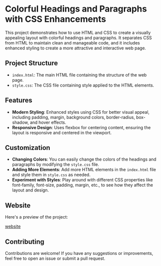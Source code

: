 # Colorful Headings and Paragraphs with CSS Enhancements

This project demonstrates how to use HTML and CSS to create a visually appealing layout with colorful headings and paragraphs. It separates CSS from HTML to maintain clean and manageable code, and it includes enhanced styling to create a more attractive and interactive web page.

## Project Structure

- `index.html`: The main HTML file containing the structure of the web page.
- `style.css`: The CSS file containing style applied to the HTML elements.

## Features

- **Modern Styling**: Enhanced styles using CSS for better visual appeal, including padding, margin, background colors, border-radius, box-shadow, and hover effects.
- **Responsive Design**: Uses flexbox for centering content, ensuring the layout is responsive and centered in the viewport.




## Customization

- **Changing Colors**: You can easily change the colors of the headings and paragraphs by modifying the `style.css` file.
- **Adding More Elements**: Add more HTML elements in the `index.html` file and style them in `style.css` as needed.
- **Experiment with Styles**: Play around with different CSS properties like font-family, font-size, padding, margin, etc., to see how they affect the layout and design.

## Website

Here's a preview of the project:

[website](https://devender-008.github.io/Color-Styling/)

## Contributing

Contributions are welcome! If you have any suggestions or improvements, feel free to open an issue or submit a pull request.




